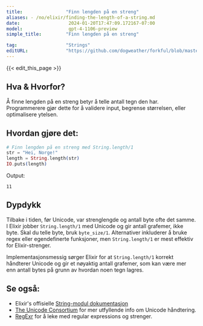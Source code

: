```yaml
---
title:                "Finn lengden på en streng"
aliases: - /no/elixir/finding-the-length-of-a-string.md
date:                  2024-01-20T17:47:09.172167-07:00
model:                 gpt-4-1106-preview
simple_title:         "Finn lengden på en streng"

tag:                  "Strings"
editURL:              "https://github.com/dogweather/forkful/blob/master/content/no/elixir/finding-the-length-of-a-string.md"
---
```


{{< edit_this_page >}}

## Hva & Hvorfor?

Å finne lengden på en streng betyr å telle antall tegn den har. Programmerere gjør dette for å validere input, begrense størrelsen, eller optimalisere ytelsen.

## Hvordan gjøre det:

```elixir
# Finn lengden på en streng med String.length/1
str = "Hei, Norge!"
length = String.length(str)
IO.puts(length)
```
Output:
```
11
```

## Dypdykk

Tilbake i tiden, før Unicode, var strenglengde og antall byte ofte det samme. I Elixir jobber `String.length/1` med Unicode og gir antall grafemer, ikke byte. Skal du telle byte, bruk `byte_size/1`. Alternativer inkluderer å bruke regex eller egendefinerte funksjoner, men `String.length/1` er mest effektiv for Elixir-strenger.

Implementasjonsmessig sørger Elixir for at `String.length/1` korrekt håndterer Unicode og gir et nøyaktig antall grafemer, som kan være mer enn antall bytes på grunn av hvordan noen tegn lagres.

## Se også:

- Elixir's offisielle [String-modul dokumentasjon](https://hexdocs.pm/elixir/String.html)
- [The Unicode Consortium](https://home.unicode.org/) for mer utfyllende info om Unicode håndtering.
- [RegExr](https://regexr.com/) for å leke med regular expressions og strenger.
